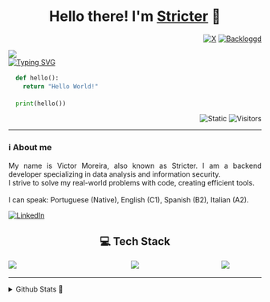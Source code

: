 <h1 align="center">Hello there! I'm <a href="https://github.com/StricterBot" target="_blank">Stricter</a> 👋</h1>
<div align="right">

[![X](https://img.shields.io/badge/X-%23000000.svg?logo=X&logoColor=white)](https://x.com/stricterbot)
[![Backloggd](https://img.shields.io/badge/Backloggd-000?logo=metacritic&logoColor=fff)](https://backloggd.com/u/stricterr/)
</div>
<img align="left" width="450px" src="https://drive.google.com/uc?export=view&id=1QG-J5BXNWF93ZM8SGBgO7rMXnKFGvP1t">

[![Typing SVG](https://readme-typing-svg.demolab.com?font=Fira+Code&weight=200&pause=1000&color=36BCF7FF&width=435&lines=Keep+improving)](https://git.io/typing-svg)
```python
  def hello():
    return "Hello World!"

  print(hello())
```
<div align="right">
  
  ![Static](https://img.shields.io/badge/something-usefull?style=flat-square&label=Working%20on&color=7D78A3)
  ![Visitors](https://komarev.com/ghpvc/?username=stricterbot&color=7D78A3&label=Visitors&style=flat-square)
</div>

---

### ℹ️ About me

<p align="justify">My name is Victor Moreira, also known as Stricter. I am a backend developer specializing in data analysis and information security.<br>
  I strive to solve my real-world problems with code, creating efficient tools.<br><br>
  I can speak: Portuguese (Native), English (C1), Spanish (B2), Italian (A2).</p>

  [![LinkedIn](https://custom-icon-badges.demolab.com/badge/LinkedIn-0A66C2?logo=linkedin-white&logoColor=fff)](https://www.linkedin.com/in/victor-moreira-4210b9358/)

<h2 align="center">💻 Tech Stack</h2>
<img align="left" width="80px" src="https://drive.google.com/uc?export=view&id=1AFufR6ljCtQzbYjbNmQmLrvvTNa2JPCA">
<img align="right" width="80px" src="https://drive.google.com/uc?export=view&id=1TeocYXTYRCLtpZMplirJ8yku2Tj682D1">
<div align="center">
    <a href='https://skillicons.dev'><img src="https://skillicons.dev/icons?i=python,html,css,javascript,typescript,java,react,nodejs,mysql,postgres,mongodb,aws,azure,github,git,vscode,notion,obsidian&perline=9"></a>
</div>

---

<details>
  <summary>Github Stats 📶</summary>
  
  <a href="#">![Github stats](https://github-readme-stats.vercel.app/api?username=stricterbot&theme=blueberry&count_private=true&hide_border=true&line_height=20)</a>
  <a href="#">![Top Langs](https://github-readme-stats.vercel.app/api/top-langs/?username=stricterbot&layout=compact&theme=blueberry&count_private=true&hide_border=true)</a>

  ![snake gif](https://raw.githubusercontent.com/stricterbot/stricterbot/main/output/github-contribution-grid-snake.svg)
</details>

